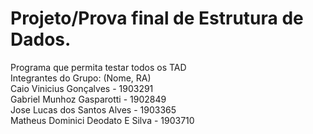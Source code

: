# Projeto/Prova final de Estrutura de Dados.
Programa que permita testar todos os TAD </br>
Integrantes do Grupo: (Nome, RA) </br>
Caio Vinicius Gonçalves - 1903291 </br>
Gabriel Munhoz Gasparotti - 1902849 </br>
Jose Lucas dos Santos Alves - 1903365 </br>
Matheus Dominici Deodato E Silva - 1903710 </br>
